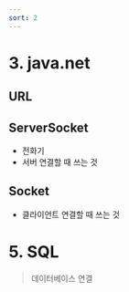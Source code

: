 ```yaml
---
sort: 2
---
```


# 3. java.net

## URL
## ServerSocket
- 전화기
- 서버 연결할 때 쓰는 것
## Socket
- 클라이언트 연결할 때 쓰는 것

# 5. SQL
> 데이터베이스 연결
